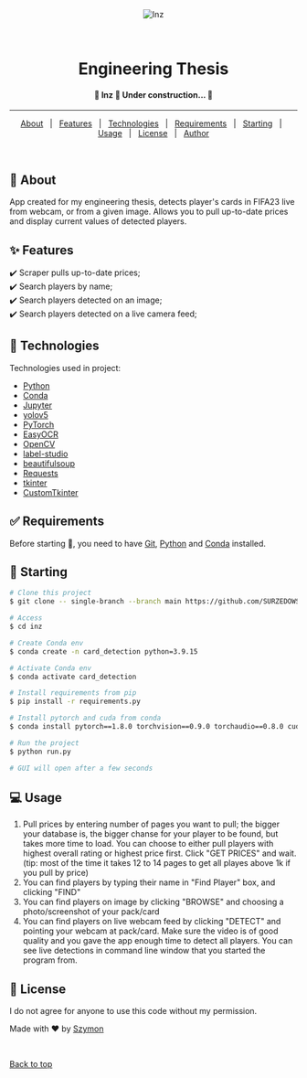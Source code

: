 <div align="center" id="top"> 
  <img src="./.github/app.gif" alt="Inz" />

  &#xa0;
</div>

<h1 align="center">Engineering Thesis</h1>

<h4 align="center"> 
	🚧  Inz 🚀 Under construction...  🚧
</h4> 

<hr>

<p align="center">
  <a href="#dart-about">About</a> &#xa0; | &#xa0; 
  <a href="#sparkles-features">Features</a> &#xa0; | &#xa0;
  <a href="#rocket-technologies">Technologies</a> &#xa0; | &#xa0;
  <a href="#white_check_mark-requirements">Requirements</a> &#xa0; | &#xa0;
  <a href="#checkered_flag-starting">Starting</a> &#xa0; | &#xa0;
  <a href="#computer-usage">Usage</a> &#xa0; | &#xa0;
  <a href="#memo-license">License</a> &#xa0; | &#xa0;
  <a href="https://github.com/SURZEDOWSKI" target="_blank">Author</a>
</p>

<br>

## :dart: About ##

App created for my engineering thesis, detects player's cards in FIFA23 live from webcam, or from a given image. Allows you to pull up-to-date prices and display current values of detected players.

## :sparkles: Features ##

:heavy_check_mark: Scraper pulls up-to-date prices;\
:heavy_check_mark: Search players by name;\
:heavy_check_mark: Search players detected on an image;\
:heavy_check_mark: Search players detected on a live camera feed;

## :rocket: Technologies ##

Technologies used in project:

- [Python](https://www.python.org)
- [Conda](https://www.conda.io)
- [Jupyter](https://jupyter.org)
- [yolov5](https://github.com/ultralytics/yolov5)
- [PyTorch](https://pytorch.org)
- [EasyOCR](https://github.com/JaidedAI/EasyOCR)
- [OpenCV](https://opencv.org)
- [label-studio](https://labelstud.io)
- [beautifulsoup](https://pypi.org/project/beautifulsoup4/)
- [Requests](https://pypi.org/project/requests/)
- [tkinter](https://docs.python.org/3/library/tkinter.html)
- [CustomTkinter](https://github.com/TomSchimansky/CustomTkinter)

## :white_check_mark: Requirements ##

Before starting :checkered_flag:, you need to have [Git](https://git-scm.com),  [Python](https://www.python.org) and [Conda](https://www.conda.io) installed.

## :checkered_flag: Starting ##

```bash
# Clone this project
$ git clone -- single-branch --branch main https://github.com/SURZEDOWSKI/inz 

# Access
$ cd inz

# Create Conda env
$ conda create -n card_detection python=3.9.15

# Activate Conda env
$ conda activate card_detection

# Install requirements from pip
$ pip install -r requirements.py

# Install pytorch and cuda from conda
$ conda install pytorch==1.8.0 torchvision==0.9.0 torchaudio==0.8.0 cudatoolkit=11.1 -c pytorch -c conda-forge

# Run the project
$ python run.py

# GUI will open after a few seconds
```

## :computer: Usage ##

1.  Pull prices by entering number of pages you want to pull; the bigger your database is, the bigger chanse for your player to be found, but takes more time to load. You can choose to either pull players with highest overall rating or highest price first. Click "GET PRICES" and wait. (tip: most of the time it takes 12 to 14 pages to get all playes above 1k if you pull by price)
2.  You can find players by typing their name in "Find Player" box, and clicking "FIND"
3.  You can find players on image by clicking "BROWSE" and choosing a photo/screenshot of your pack/card
4.  You can find players on live webcam feed by clicking "DETECT" and pointing your webcam at pack/card. Make sure the video is of good quality and you gave the app enough time to detect all players. You can see live detections in command line window that you started the program from.

## :memo: License ##

I do not agree for anyone to use this code without my permission.


Made with :heart: by <a href="https://github.com/SURZEDOWSKI" target="_blank">Szymon</a>

&#xa0;

<a href="#top">Back to top</a>
